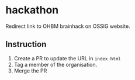 # hackathon

Redirect link to OHBM brainhack on OSSIG website.

## Instruction

1. Create a PR to update the URL in `index.html` 
2. Tag a member of the organisation.
3. Merge the PR

